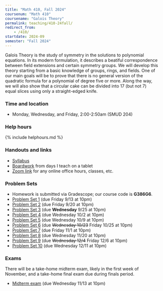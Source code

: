 ```yaml
---
title: "Math 410, Fall 2024"
coursenum: "Math 410"
coursename: "Galois Theory"
permalink: teaching/410-24fall/
redirect_from:
    - /410/
startdate: 2024-09
semester: "Fall 2024"
---
```


Galois Theory is the study of symmetry in the solutions to polynomial equations. In its modern formulation, it describes a beatiful correspondence between field extensions and certain symmetry groups. We will develop this theory starting from a basic knowledge of groups, rings, and fields. One of our main goals will be to prove that there is no general version of the quadratic formula for a polynomial of degree five or more. Along the way, we will also show that a circular cake can be divided into 17 (but not 7) equal slices using only a straight-edged knife. 

### Time and location
* Monday, Wednesday, and Friday, 2:00-2:50am (SMUD 204)

### Help hours

{% include helphours.md %}

### Handouts and links
* [Syllabus](handouts/syllabus.pdf)
* [Boardwork](https://www.dropbox.com/scl/fi/zea6fgkfkc0cv3az67a14/410-boardwork-2024.pdf?rlkey=e4ti5qgm5tsnh11yr0vswl8nj&st=scvmnm9r&dl=0) from days I teach on a tablet
* [Zoom link](https://amherstcollege.zoom.us/j/97816492611?pwd=VnFGcktXWTFXc2lTa2tXQVlkMU5Vdz09) for any online office hours, classes, etc.

### Problem Sets
* Homework is submitted via Gradescope; our course code is **G386G6**.
* [Problem Set 1](psets/pset1.pdf) (due Friday 9/13 at 10pm)
* [Problem Set 2](psets/pset2.pdf) (due Friday 9/20 at 10pm)
* [Problem Set 3](psets/pset3.pdf) (due **Wednesday** 9/25 at 10pm)
* [Problem Set 4](psets/pset4.pdf) (due Wednesday 10/2 at 10pm)
* [Problem Set 5](psets/pset5.pdf) (due Wednesday 10/9 at 10pm)
* [Problem Set 6](psets/pset6.pdf) (due ~~Wednesday 10/23~~ Friday 10/25 at 10pm)
* [Problem Set 7](psets/pset7.pdf) (due Friday 11/1 at 10pm)
* [Problem Set 8](psets/pset8.pdf) (due Wednesday 11/20 at 10pm)
* [Problem Set 9](psets/pset9.pdf) (due ~~Wednesday 12/4~~ Friday 12/6 at 10pm)
* [Problem Set 10](psets/pset10.pdf) (due Wednesday 12/11 at 10pm)

### Exams
There will be a take-home midterm exam, likely in the first week of November, and a take-home final exam due during finals period.

* [Midterm exam](https://drive.google.com/open?id=1-6-6nc0n9cZCRrq9Pf6nfR0DVjq3vjCb&usp=drive_fs) (due Wednesday 11/13 at 10pm)
